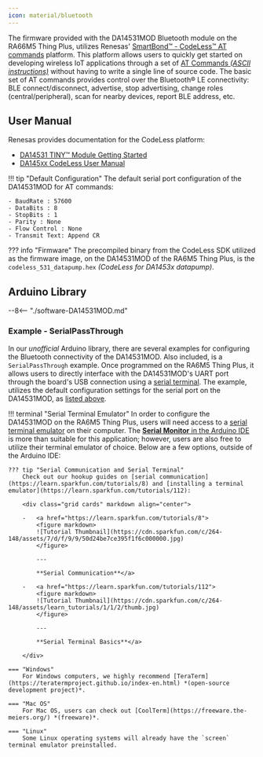```yaml
---
icon: material/bluetooth
---
```


The firmware provided with the DA14531MOD Bluetooth module on the RA66M5 Thing Plus, utilizes Renesas' [SmartBond™ - CodeLess™ AT commands](https://www.renesas.com/us/en/software-tool/smartbond-codeless-commands) platform. This platform allows users to quickly get started on developing wireless IoT applications through a set of [AT Commands *(ASCII instructions)*](https://en.wikipedia.org/wiki/Hayes_AT_command_set) without having to write a single line of source code. The basic set of AT commands provides control over the Bluetooth® LE connectivity: BLE connect/disconnect, advertise, stop advertising, change roles (central/peripheral), scan for nearby devices, report BLE address, etc.


<div class="grid" markdown>

<div markdown>

## User Manual
Renesas provides documentation for the CodeLess platform:

- [DA14531 TINY™ Module Getting Started](https://lpccs-docs.renesas.com/UM-B-139-Getting-Started-with-DA14531-TINY-Module/index.html)
- [DA145`XX` CodeLess User Manual](https://lpccs-docs.renesas.com/UM-140-DA145x-CodeLess/index.html)

</div>


<div markdown>

!!! tip "Default Configuration"
	The default serial port configuration of the DA14531MOD for AT commands:

	- BaudRate : 57600
	- DataBits : 8
	- StopBits : 1
	- Parity : None
	- Flow Control : None
	- Transmit Text: Append CR


??? info "Firmware"
	The precompiled binary from the CodeLess SDK utilized as the firmware image, on the DA14531MOD of the RA6M5 Thing Plus, is the `codeless_531_datapump.hex` *(CodeLess for DA1453x datapump)*.

</div>

</div>



## Arduino Library
--8<-- "./software-DA14531MOD.md"


### Example - SerialPassThrough
In our *unofficial* Arduino library, there are several examples for configuring the Bluetooth connectivity of the DA14531MOD. Also included, is a `SerialPassThrough` example. Once programmed on the RA6M5 Thing Plus, it allows users to directly interface with the DA14531MOD's UART port through the board's USB connection using a [serial terminal](https://learn.sparkfun.com/tutorials/112). The example, utilizes the default configuration settings for the serial port on the DA14531MOD, as [listed above](#user-manual).


!!! terminal "Serial Terminal Emulator"
	In order to configure the DA14531MOD on the RA6M5 Thing Plus, users will need access to a [serial terminal emulator](https://learn.sparkfun.com/tutorials/112) on their computer. The [**Serial Monitor** in the Arduino IDE](https://docs.arduino.cc/software/ide-v2/tutorials/ide-v2-serial-monitor/) is more than suitable for this application; however, users are also free to utilize their terminal emulator of choice. Below are a few options, outside of the Arduino IDE:

	??? tip "Serial Communication and Serial Terminal"
		Check out our hookup guides on [serial communication](https://learn.sparkfun.com/tutorials/8) and [installing a terminal emulator](https://learn.sparkfun.com/tutorials/112):

		<div class="grid cards" markdown align="center">

		-   <a href="https://learn.sparkfun.com/tutorials/8">
			<figure markdown>
			![Tutorial Thumbnail](https://cdn.sparkfun.com/c/264-148/assets/7/d/f/9/9/50d24be7ce395f1f6c000000.jpg)
			</figure>

			---

			**Serial Communication**</a>

		-   <a href="https://learn.sparkfun.com/tutorials/112">
			<figure markdown>
			![Tutorial Thumbnail](https://cdn.sparkfun.com/c/264-148/assets/learn_tutorials/1/1/2/thumb.jpg)
			</figure>

			---

			**Serial Terminal Basics**</a>

		</div>

	=== "Windows"
		For Windows computers, we highly recommend [TeraTerm](https://teratermproject.github.io/index-en.html) *(open-source development project)*.

	=== "Mac OS"
		For Mac OS, users can check out [CoolTerm](https://freeware.the-meiers.org/) *(freeware)*.

	=== "Linux"
		Some Linux operating systems will already have the `screen` terminal emulator preinstalled.

